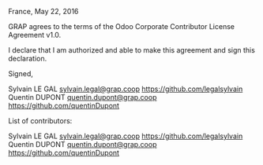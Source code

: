 France, May 22, 2016

GRAP agrees to the terms of the Odoo Corporate Contributor License
Agreement v1.0.

I declare that I am authorized and able to make this agreement and sign this
declaration.

Signed,

Sylvain LE GAL sylvain.legal@grap.coop https://github.com/legalsylvain
Quentin DUPONT quentin.dupont@grap.coop https://github.com/quentinDupont

List of contributors:

Sylvain LE GAL sylvain.legal@grap.coop https://github.com/legalsylvain
Quentin DUPONT quentin.dupont@grap.coop https://github.com/quentinDupont
